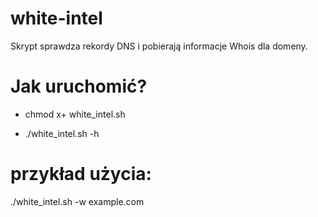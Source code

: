 # white-intel
Skrypt sprawdza rekordy DNS i pobierają informacje Whois dla domeny.

# Jak uruchomić?

- chmod x+ white_intel.sh

 - ./white_intel.sh -h

# przykład użycia: 
./white_intel.sh -w example.com 
